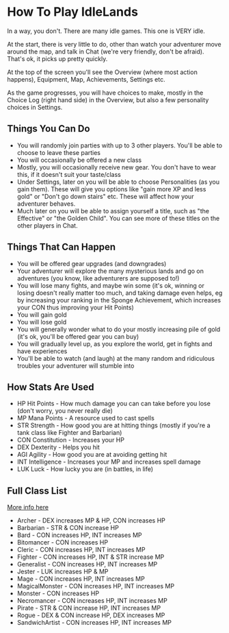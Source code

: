 # How To Play IdleLands

In a way, you don't. There are many idle games. This one is VERY idle.

At the start, there is very little to do, other than watch your adventurer move around the map, and talk in Chat (we're very friendly, don't be afraid). That's ok, it picks up pretty quickly.

At the top of the screen you'll see the Overview (where most action happens), Equipment, Map, Achievements, Settings etc.

As the game progresses, you will have choices to make, mostly in the Choice Log (right hand side) in the Overview, but also a few personality choices in Settings.

## Things You Can Do

* You will randomly join parties with up to 3 other players. You'll be able to choose to leave these parties
* You will occasionally be offered a new class
* Mostly, you will occasionally receive new gear. You don't have to wear this, if it doesn't suit your taste/class
* Under Settings, later on you will be able to choose Personalities (as you gain them). These will give you options like "gain more XP and less gold" or "Don't go down stairs" etc. These will affect how your adventurer behaves.
* Much later on you will be able to assign yourself a title, such as "the Effective" or "the Golden Child". You can see more of these titles on the other players in Chat.

## Things That Can Happen

* You will be offered gear upgrades (and downgrades)
* Your adventurer will explore the many mysterious lands and go on adventures (you know, like adventurers are supposed to!)
* You will lose many fights, and maybe win some (it's ok, winning or losing doesn't really matter too much, and taking damage even helps, eg by increasing your ranking in the Sponge Achievement, which increases your CON thus improving your Hit Points)
* You will gain gold
* You will lose gold
* You will generally wonder what to do your mostly increasing pile of gold (it's ok, you'll be offered gear you can buy)
* You will gradually level up, as you explore the world, get in fights and have experiences
* You'll be able to watch (and laugh) at the many random and ridiculous troubles your adventurer will stumble into

## How Stats Are Used

* HP Hit Points - How much damage you can can take before you lose (don't worry, you never really die)
* MP Mana Points - A resource used to cast spells
* STR Strength - How good you are at hitting things (mostly if you're a tank class like Fighter and Barbarian)
* CON Constitution - Increases your HP
* DEX Dexterity - Helps you hit
* AGI Agility - How good you are at avoiding getting hit
* INT Intelligence - Increases your MP and increases spell damage
* LUK Luck - How lucky you are (in battles, in life)

## Full Class List
[More info here](https://github.com/IdleLands/IdleLands/blob/master/docs/CLASSES.md)

* Archer - DEX increases MP & HP, CON increases HP
* Barbarian - STR & CON increase HP
* Bard - CON increases HP, INT increases MP
* Bitomancer - CON increases HP
* Cleric - CON increases HP, INT increases MP
* Fighter - CON increases HP, INT & STR increase MP
* Generalist - CON increases HP, INT increases MP
* Jester - LUK increases HP & MP
* Mage - CON increases HP, INT increases MP
* MagicalMonster - CON increases HP, INT increases MP
* Monster - CON increases HP
* Necromancer - CON increases HP, INT increases MP
* Pirate - STR & CON increase HP, INT increases MP
* Rogue - DEX & CON increase HP, DEX increases MP
* SandwichArtist - CON increases HP, INT increases MP